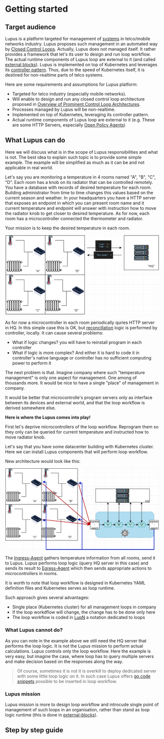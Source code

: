 # Getting started

## Target audience

Lupus is a platform targeted for management of [systems](defs.md#managed-system) in telco/mobile networks industry. Lupus proposes such management in an automated way by [Closed Control Loops](defs.md#closed-control-loops). Actually, Lupus does not managed itself. It rather provides a framework that let's its user to design and run loop workflow. The actual runtime components of Lupus loop are external to it (and called [external blocks](defs.md#external-block)). Lupus is implemented on top of Kubernetes and leverages its [controller pattern](defs.md#controller-pattern). Thus, due to the speed of Kubernetes itself, it is destined for non-realtime parts of telco systems.

Here are some requirements and assumptions for Lupus platform:
- Targeted for telco industry (especially mobile networks).
- Will enable to design and run any closed control loop architecture proposed in [Overview of Prominent Control Loop Architectures](https://www.etsi.org/deliver/etsi_gr/ENI/001_099/017/02.01.01_60/gr_ENI017v020101p.pdf).
- Processes managed by Lupus will be non-realtime.
- Implemented on top of Kubernetes, leveraging its controller pattern.
- Actual runtime components of Lupus loop are external to it (e.g. These are some HTTP Servers, especially [Open Policy Agents](https://www.openpolicyagent.org))

## What Lupus can do

Here we will discuss what is in the scope of Lupus responsibilities and what is not. The best idea to explain such topic is to provide some simple example. The example will be simplified as much as it can be and not applicable in real world.

Let's say you are monitoring a temperature in 4 rooms named "A", "B", "C", "D". Each room has a knob on its radiator that can be controlled remotely. You have a database with records of desired temperature for each room. Building administrator from time to time changes this values based on the current season and weather. In your headquarters you have a HTTP server that exposes an endpoint in which you can present room name and it current temperature and endpoint will answer with instruction how to move the radiator knob to get closer to desired temperature. As for now, each room has a microcontroller connected the thermometer and radiator.

Your mission is to keep the desired temperature in each room.

![](../_img/39.png)

As for now a microcontroller in each room periodically quries HTTP server in HQ. In this simple case this is OK, but [reconcillation](defs.md#reconcilliation) logic is performed by controller, locally. It can cause several problems:
- What if logic changes? you will have to reinstall program in each controller
- What if logic is more complex? And either it is hard to code it in controller's native language or controller has no sufficient computing power to perform it

The next problem is that. Imagine company where such "temperature management" is only one aspect for management. One among of thousands more. It would be nice to have a single "place" of management in company.

It would be better that microcontrolle's program servers only as interface between its devices and external world, and that the loop workflow is derived somewhere else. 

**Here is where the Lupus comes into play!**

First let's deprive microcontrollers of the loop workflow. Reprogram them so they only can be queried for current temperature and instructed how to move radiator knob. 

Let's say that you have some datacenter building with Kubernetes cluster. Here we can install Lupus components that will perform loop workflow. 

New architecture would look like this:

![](../_img/40.png)

The [Ingress-Agent](defs.md#ingress-agent) gathers temperature information from all rooms, send it to Lupus. Lupus performs loop logic (query HQ server in this case) and sends its result to [Egress-Agent](defs.md#egress-agent) which then sends appropriate actions to microcontrollers in rooms.

It is worth to note that loop workflow is designed in Kubernetes YAML definition files and Kubernetes serves as loop runtime. 

Such approach gives several advantages:
- Single place (Kubernetes cluster) for all management loops in company
- If the loop workdflow will change, the change has to be done only here
- The loop workflow is coded in [LupN](defs.md#lupn) a notation dedicated to loops

### What Lupus cannot do?

As you can note in the example above we still need the HQ server that performs the loop logic. It is not the Lupus mission to perform actual calculations. Lupus controls only the loop workflow. Here the example is very easy, but imagine the case, where loop has to query multiple servers and make decision based on the responses along the way.

> Of course, sometimes it is not it is overkill to deploy dedicated server with some little loop logic on it. In such case Lupus offers [go code snippets](defs.md#user-functions) possible to be inserted in loop workflow.

### Lupus mission

Lupus mission is more to design loop workflow and introcude single point of management of such loops in an organisation, rather than stand as loop logic runtime (this is done in [external-blocks](defs.md#external-block)).

## Step by step guide

